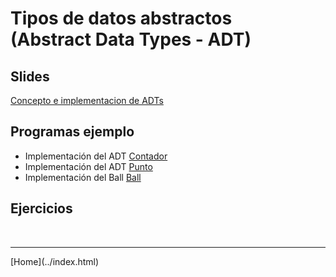 # Tipos de datos abstractos<BR>(Abstract Data Types - ADT)

## Slides

[Concepto e implementacion de ADTs](../slides/01.1-ADT-sem01.pdf)

## Programas ejemplo
- Implementación del ADT [Contador](Contador.html)  
- Implementación del ADT [Punto](Punto2D.html)  
- Implementación del Ball [Ball](BallLauncher.html)  


<!--
- Implementación de los ADT [Bomba y Objetivo](BombasObjetivos.html)
-->

## Ejercicios


<!--
- [Ejercicios de repaso 1](Ejercicios1.pdf)
- [Reto complementario quiz 1](reto.html)
-->

<!--
## Material complementario

- Video: [Bjarne Stroustrup - Object Oriented Programming without Inheritance](https://www.youtube.com/watch?v=xcpSLRpOMJM)
- Video: [Object-Oriented Programming is Bad](https://www.youtube.com/watch?v=QM1iUe6IofM). Nota: Son las opiniones del autor del video y no un concenso con el que estén de acuerdo la academia y la industria.
-->

<BR>
<HR>
[Home](../index.html)
<BR>

